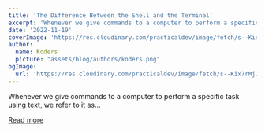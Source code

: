 ```yaml
---
title: 'The Difference Between the Shell and the Terminal'
excerpt: 'Whenever we give commands to a computer to perform a specific task using text, we refer to it as...'
date: '2022-11-19'
coverImage: 'https://res.cloudinary.com/practicaldev/image/fetch/s--Kix7rMj1--/c_imagga_scale,f_auto,fl_progressive,h_420,q_auto,w_1000/https://dev-to-uploads.s3.amazonaws.com/uploads/articles/lgpnf0apf8mp22nql27y.jpg'
author:
  name: Koders
  picture: "assets/blog/authors/koders.png"
ogImage:
  url: 'https://res.cloudinary.com/practicaldev/image/fetch/s--Kix7rMj1--/c_imagga_scale,f_auto,fl_progressive,h_420,q_auto,w_1000/https://dev-to-uploads.s3.amazonaws.com/uploads/articles/lgpnf0apf8mp22nql27y.jpg'
---
```


Whenever we give commands to a computer to perform a specific task using text, we refer to it as...

[Read more](https://dev.to/manikbajaj/the-difference-between-the-shell-and-the-terminal-27ah)
